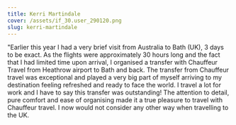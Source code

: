 ```yaml
---
title: Kerri Martindale
cover: /assets/if_30.user_290120.png
slug: kerri-martindale
---
```

"Earlier this year I had a very brief visit from Australia to Bath (UK), 3 days to be exact. As the flights were approximately 30 hours long and the fact that I had limited time upon arrival, I organised a transfer with Chauffeur Travel from Heathrow airport to Bath and back. The transfer from Chauffeur travel was exceptional and played a very big part of myself arriving to my destination feeling refreshed and ready to face the world. I travel a lot for work and I have to say this transfer was outstanding! The attention to detail, pure comfort and ease of organising made it a true pleasure to travel with Chauffeur travel. I now would not consider any other way when travelling to the UK.
